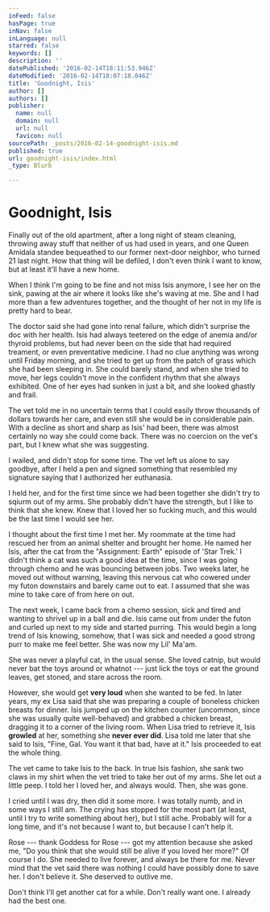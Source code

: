 ```yaml
---
inFeed: false
hasPage: true
inNav: false
inLanguage: null
starred: false
keywords: []
description: ''
datePublished: '2016-02-14T18:11:53.946Z'
dateModified: '2016-02-14T18:07:18.046Z'
title: 'Goodnight, Isis'
author: []
authors: []
publisher:
  name: null
  domain: null
  url: null
  favicon: null
sourcePath: _posts/2016-02-14-goodnight-isis.md
published: true
url: goodnight-isis/index.html
_type: Blurb

---
```

# Goodnight, Isis

Finally out of the old apartment, after a long night of steam cleaning, throwing away stuff that neither of us had used in years, and one Queen Amidala standee bequeathed to our former next-door neighbor, who turned 21 last night. How that thing will be defiled, I don't even think I want to know, but at least it'll have a new home.

When I think I'm going to be fine and not miss Isis anymore, I see her on the sink, pawing at the air where it looks like she's waving at me. She and I had more than a few adventures together, and the thought of her not in my life is pretty hard to bear.

The doctor said she had gone into renal failure, which didn't surprise the doc with her health. Isis had always teetered on the edge of anemia and/or thyroid problems, but had never been on the side that had required treament, or even preventative medicine. I had no clue anything was wrong until Friday morning, and she tried to get up from the patch of grass which she had been sleeping in. She could barely stand, and when she tried to move, her legs couldn't move in the confident rhythm that she always exhibited. One of her eyes had sunken in just a bit, and she looked ghastly and frail.

The vet told me in no uncertain terms that I could easily throw thousands of dollars towards her care, and even still she would be in considerable pain. With a decline as short and sharp as Isis' had been, there was almost certainly no way she could come back. There was no coercion on the vet's part, but I knew what she was suggesting.

I wailed, and didn't stop for some time. The vet left us alone to say goodbye, after I held a pen and signed something that resembled my signature saying that I authorized her euthanasia.

I held her, and for the first time since we had been together she didn't try to sqiurm out of my arms. She probably didn't have the strength, but I like to think that she knew. Knew that I loved her so fucking much, and this would be the last time I would see her.

I thought about the first time I met her. My roommate at the time had rescued her from an animal shelter and brought her home. He named her Isis, after the cat from the "Assignment: Earth" episode of 'Star Trek.' I didn't think a cat was such a good idea at the time, since I was going through chemo and he was bouncing between jobs. Two weeks later, he moved out without warning, leaving this nervous cat who cowered under my futon downstairs and barely came out to eat. I assumed that she was mine to take care of from here on out.

The next week, I came back from a chemo session, sick and tired and wanting to shrivel up in a ball and die. Isis came out from under the futon and curled up next to my side and started purring. This would begin a long trend of Isis knowing, somehow, that I was sick and needed a good strong purr to make me feel better. She was now my Lil' Ma'am.

She was never a playful cat, in the usual sense. She loved catnip, but would never bat the toys around or whatnot --- just lick the toys or eat the ground leaves, get stoned, and stare across the room.

However, she would get **very loud** when she wanted to be fed. In later years, my ex Lisa said that she was preparing a couple of boneless chicken breasts for dinner. Isis jumped up on the kitchen counter (uncommon, since she was usually quite well-behaved) and grabbed a chicken breast, dragging it to a corner of the living room. When Lisa tried to retrieve it, Isis **growled** at her, something she **never ever did**. Lisa told me later that she said to Isis, "Fine, Gal. You want it that bad, have at it." Isis proceeded to eat the whole thing.

The vet came to take Isis to the back. In true Isis fashion, she sank two claws in my shirt when the vet tried to take her out of my arms. She let out a little peep. I told her I loved her, and always would. Then, she was gone.

I cried until I was dry, then did it some more. I was totally numb, and in some ways I still am. The crying has stopped for the most part (at least, until I try to write something about her), but I still ache. Probably will for a long time, and it's not because I want to, but because I can't help it.

Rose --- thank Goddess for Rose --- got my attention because she asked me, "Do you think that she would still be alive if you loved her more?" Of course I do. She needed to live forever, and always be there for me. Never mind that the vet said there was nothing I could have possibly done to save her. I don't believe it. She deserved to outlive me.

Don't think I'll get another cat for a while. Don't really want one. I already had the best one.